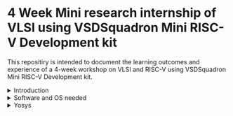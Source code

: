 # 4 Week Mini  research internship of VLSI using VSDSquadron Mini RISC-V Development kit
This repositiry is intended to document the learning outcomes and experience of a 4-week workshop on VLSI and RISC-V using VSDSquadron Mini RISC-V Development kit.

<details>
<summary>Introduction</summary>
<br>
Install required softwares for the program.
</details>

<details>
<summary> Software and OS needed</summary>
<br>
Ubuntu, Oracle Virtual Machine and packages needed are Yosys,gtkwave,iverilog,OpenSTA,Magic
</details>

<details>
  <summary> Yosys </summary>
  <br>
![Screenshot from 2024-02-18 18-27-21](https://github.com/KumarKarthikeya/VLSI-VSD/assets/72381320/b8f19665-dbe3-496a-8ce5-9c22985f4378)
  
</details>

